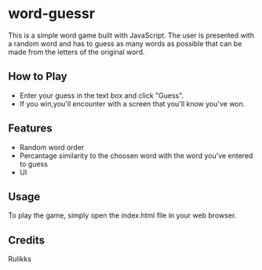   <h1>word-guessr</h1>
  <p>This is a simple word game built with JavaScript. The user is presented with a random word and has to guess as many words as possible that can be made from the letters of the original word.</p>
  <h2>How to Play</h2>
  <ul>
    <li>Enter your guess in the text box and click "Guess".</li>
     <li>If you win,you'll encounter with a screen that you'll know you've won.</li>
  </ul>
  <h2>Features</h2>
  <ul>
    <li>Random word order</li>
    <li>Percantage similarity to the choosen word with the word you've entered to guess</li>
    <li>UI</li>
  </ul>
  <h2>Usage</h2>
  <p>To play the game, simply open the index.html file in your web browser.</p>
  <h2>Credits</h2>
  <p>Rulikks</p>
